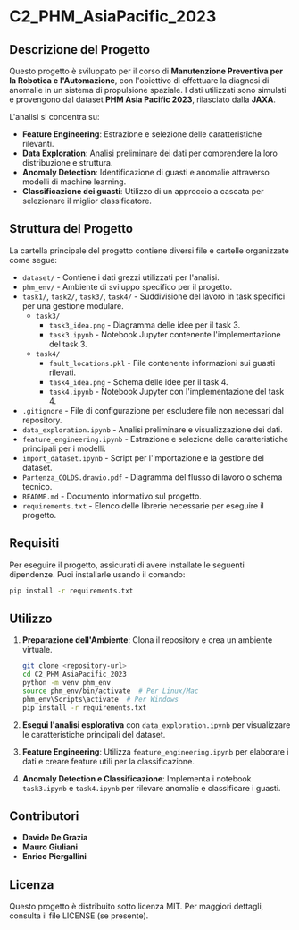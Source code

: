 # C2_PHM_AsiaPacific_2023

## Descrizione del Progetto
Questo progetto è sviluppato per il corso di **Manutenzione Preventiva per la Robotica e l'Automazione**, con l'obiettivo di effettuare la diagnosi di anomalie in un sistema di propulsione spaziale. I dati utilizzati sono simulati e provengono dal dataset **PHM Asia Pacific 2023**, rilasciato dalla **JAXA**.

L'analisi si concentra su:
- **Feature Engineering**: Estrazione e selezione delle caratteristiche rilevanti.
- **Data Exploration**: Analisi preliminare dei dati per comprendere la loro distribuzione e struttura.
- **Anomaly Detection**: Identificazione di guasti e anomalie attraverso modelli di machine learning.
- **Classificazione dei guasti**: Utilizzo di un approccio a cascata per selezionare il miglior classificatore.

## Struttura del Progetto
La cartella principale del progetto contiene diversi file e cartelle organizzate come segue:

- `dataset/` - Contiene i dati grezzi utilizzati per l'analisi.
- `phm_env/` - Ambiente di sviluppo specifico per il progetto.
- `task1/`, `task2/`, `task3/`, `task4/` - Suddivisione del lavoro in task specifici per una gestione modulare.
  - `task3/`
    - `task3_idea.png` - Diagramma delle idee per il task 3.
    - `task3.ipynb` - Notebook Jupyter contenente l'implementazione del task 3.
  - `task4/`
    - `fault_locations.pkl` - File contenente informazioni sui guasti rilevati.
    - `task4_idea.png` - Schema delle idee per il task 4.
    - `task4.ipynb` - Notebook Jupyter con l'implementazione del task 4.
- `.gitignore` - File di configurazione per escludere file non necessari dal repository.
- `data_exploration.ipynb` - Analisi preliminare e visualizzazione dei dati.
- `feature_engineering.ipynb` - Estrazione e selezione delle caratteristiche principali per i modelli.
- `import_dataset.ipynb` - Script per l'importazione e la gestione del dataset.
- `Partenza_COLDS.drawio.pdf` - Diagramma del flusso di lavoro o schema tecnico.
- `README.md` - Documento informativo sul progetto.
- `requirements.txt` - Elenco delle librerie necessarie per eseguire il progetto.

## Requisiti
Per eseguire il progetto, assicurati di avere installate le seguenti dipendenze. Puoi installarle usando il comando:
```bash
pip install -r requirements.txt
```

## Utilizzo
1. **Preparazione dell'Ambiente**: Clona il repository e crea un ambiente virtuale.
   ```bash
   git clone <repository-url>
   cd C2_PHM_AsiaPacific_2023
   python -m venv phm_env
   source phm_env/bin/activate  # Per Linux/Mac
   phm_env\Scripts\activate  # Per Windows
   pip install -r requirements.txt
   ```

2. **Esegui l'analisi esplorativa** con `data_exploration.ipynb` per visualizzare le caratteristiche principali del dataset.
3. **Feature Engineering**: Utilizza `feature_engineering.ipynb` per elaborare i dati e creare feature utili per la classificazione.
4. **Anomaly Detection e Classificazione**: Implementa i notebook `task3.ipynb` e `task4.ipynb` per rilevare anomalie e classificare i guasti.

## Contributori
- **Davide De Grazia** 
- **Mauro Giuliani**
- **Enrico Piergallini**

## Licenza
Questo progetto è distribuito sotto licenza MIT. Per maggiori dettagli, consulta il file LICENSE (se presente).



